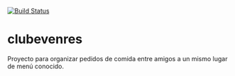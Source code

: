 [![Build Status](https://travis-ci.org/pmnanez/clubevenres.svg?branch=master)](https://travis-ci.org/pmnanez/clubevenres)

# clubevenres

Proyecto para organizar pedidos de comida entre amigos a un mismo lugar de menú conocido.
